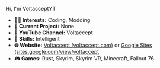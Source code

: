 Hi, I'm VoltacceptYT

- **👨‍💻 Interests:** Coding, Modding
- **📄 Current Project:** None
- **📼 YouTube Channel:** Voltaccept
- **🧠 Skills:** Intelligent
- **🌐 Website:** [Voltaccept (voltaccept.com)](https://www.voltaccept.com) or [Google Sites (sites.google.com/view/voltaccept](https://sites.google.com/view/voltaccept)
- **🎮 Games:** Rust, Skyrim, Skyrim VR, Minecraft, Fallout 76

<!---
VoltacceptYT/VoltacceptYT is a ✨ special ✨ repository because its `README.md` (this file) appears on your GitHub profile.
You can click the Preview link to take a look at your changes.
--->
